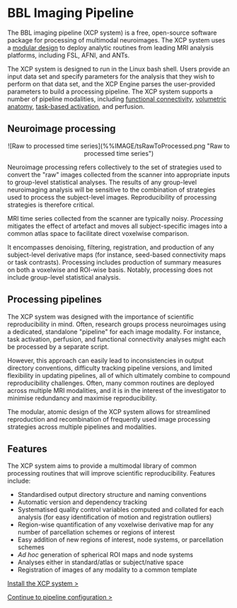 # BBL Imaging Pipeline

The BBL imaging pipeline (XCP system) is a free, open-source software package for processing of multimodal neuroimages. The XCP system uses a [modular design](%%BASEURL/modules/index.html) to deploy analytic routines from leading MRI analysis platforms, including FSL, AFNI, and ANTs.

The XCP system is designed to run in the Linux bash shell. Users provide an input data set and specify parameters for the analysis that they wish to perform on that data set, and the XCP Engine parses the user-provided parameters to build a processing pipeline. The XCP system supports a number of pipeline modalities, including [functional connectivity](%%BASEURL/config/streams/fc), [volumetric anatomy](%%BASEURL/config/streams/anat), [task-based activation](%%BASEURL/config/streams/task), and perfusion.

## Neuroimage processing

<p align="center">
![Raw to processed time series](%%IMAGE/tsRawToProcessed.png "Raw to processed time series")
</p>

Neuroimage processing refers collectively to the set of strategies used to convert the "raw" images collected from the scanner into appropriate inputs to group-level statistical analyses. The results of any group-level neuroimaging analysis will be sensitive to the combination of strategies used to process the subject-level images. Reproducibility of processing strategies is therefore critical.

MRI time series collected from the scanner are typically noisy. _Processing_ mitigates the effect of artefact and moves all subject-specific images into a common atlas space to facilitate direct voxelwise comparison.

It encompasses denoising, filtering, registration, and production of any subject-level derivative maps (for instance, seed-based connectivity maps or task contrasts). Processing includes production of summary measures on both a voxelwise and ROI-wise basis. Notably, processing does not include group-level statistical analysis.

## Processing pipelines

The XCP system was designed with the importance of scientific reproducibility in mind. Often, research groups process neuroimages using a dedicated, standalone "pipeline" for each image modality. For instance, task activation, perfusion, and functional connectivity analyses might each be processed by a separate script.

However, this approach can easily lead to inconsistencies in output directory conventions, difficulty tracking pipeline versions, and limited flexibility in updating pipelines, all of which ultimately combine to compound reproducibility challenges. Often, many common routines are deployed across multiple MRI modalities, and it is in the interest of the investigator to minimise redundancy and maximise reproducibility.

The modular, atomic design of the XCP system allows for streamlined reproduction and recombination of frequently used image processing strategies across multiple pipelines and modalities.

## Features

The XCP system aims to provide a multimodal library of common processing routines that will improve scientific reproducibility. Features include:

 * Standardised output directory structure and naming conventions
 * Automatic version and dependency tracking
 * Systematised quality control variables computed and collated for each analysis (for easy identification of motion and registration outliers)
 * Region-wise quantification of any voxelwise derivative map for any number of parcellation schemes or regions of interest
 * Easy addition of new regions of interest, node systems, or parcellation schemes
 * _Ad hoc_ generation of spherical ROI maps and node systems
 * Analyses either in standard/atlas or subject/native space
 * Registration of images of any modality to a common template

[Install the XCP system >](https://github.com/PennBBL/xcpEngine)

[Continue to pipeline configuration >](%%BASEURL/config)
